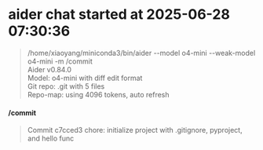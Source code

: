 
# aider chat started at 2025-06-28 07:30:36

> /home/xiaoyang/miniconda3/bin/aider --model o4-mini --weak-model o4-mini -m /commit  
> Aider v0.84.0  
> Model: o4-mini with diff edit format  
> Git repo: .git with 5 files  
> Repo-map: using 4096 tokens, auto refresh  

#### /commit  
> Commit c7cced3 chore: initialize project with .gitignore, pyproject, and hello func  
